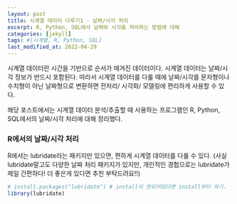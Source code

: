 ```yaml
---
layout: post
title: 시계열 데이터 다루기1 - 날짜/시각 처리
excerpt: R, Python, SQL에서 날짜와 시각을 처리하는 방법에 대해
categories: [jekyll]
tags: #[시계열, R, Python, SQL]
last_modified_at: 2022-04-29
---
```


시계열 데이터란 시간을 기반으로 순서가 매겨진 데이터이다. 시계열 데이터는 날짜/시각 정보가 반드시 포함된다. 따라서 시계열 데이터를 다룰 때에 날짜/시각를 문자형이나 수치형이 아닌 날짜형으로 변환하면 전처리/ 시각화/ 모델링에 편리하게 사용할 수 있다. 

해당 포스트에서는 시계열 데이터 분석/추출할 때 사용하는 프로그램인 R, Python, SQL에서의 날짜/시각 처리에 대해 정리했다. 

### R에서의 날짜/시각 처리 

R에서는 lubridate라는 패키지만 있으면, 편하게 시계열 데이터를 다룰 수 있다. (사실 lubridate말고도 다양한 날짜 처리 패키지가 있지만, 개인적인 경험으로는 lubridate가 제일 간편하다! 더 좋은게 있다면 추천 부탁드려요!!)

```R
# install.packages("lubridate") # install이 안되어있다면 install부터 하기.
library(lubridate)


```